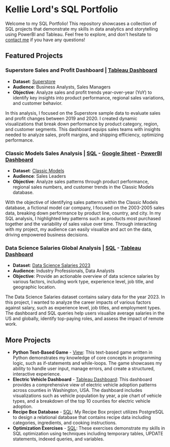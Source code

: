 # Kellie Lord's SQL Portfolio 
Welcome to my SQL Portfolio! This repository showcases a collection of SQL projects that demonstrate my skills in data analytics and storytelling using PowerBI and Tableau. Feel free to explore, and don't hesitate to [contact me](https://www.linkedin.com/in/kellielord/) if you have any questions! 
## Featured Projects

### Superstore Sales and Profit Dashboard | [Tableau Dashboard](https://public.tableau.com/app/profile/kellie.lord/viz/SuperstoreAnalysis_17268536872790/Overview)
- **Dataset**: [Superstore](https://www.kaggle.com/datasets/monisamir/online-super-store-sales-analysis)
- **Audience**: Business Analysts, Sales Managers
- **Objective**: Analyze sales and profit trends year-over-year (YoY) to identify key insights into product performance, regional sales variations, and customer behavior.

In this analysis, I focused on the Superstore sample data to evaluate sales and profit changes between 2019 and 2020. I created dynamic visualizations that break down performance by product category, region, and customer segments. This dashboard equips sales teams with insights needed to analyze sales, profit margins, and shipping efficiency, optimizing performance.

### Classic Models Sales Analysis | [SQL](https://github.com/kellielord/SQL-Portfolio/blob/main/Sales%20Overview%20Classic%20Models.sql) - [Google Sheet](https://docs.google.com/spreadsheets/d/1EEH8KPtTxuVk2v5BaW9RD5ewuMzpaKBpJbFbwCT71ys/pubhtml) - [PowerBI Dashboard](https://github.com/kellielord/SQL-Portfolio/blob/main/Classic%20Models%20Dashboard.pdf)
- **Dataset**: [Classic Models](https://www.kaggle.com/code/rhettap1/classicmodels-w-sql-excel-python)
- **Audience**: Sales Leaders 
- **Objective**: Analyze sales patterns through product performance, regional sales numbers, and customer trends in the Classic Models database.

With the objective of identifying sales patterns within the Classic Models database, a fictional model car company, I focused on the 2003-2005 sales data, breaking down performance by product line, country, and city. In my SQL analysis, I highlighted key patterns such as products most purchased together and the variability of sales value over time. Through interacting with my project, my audience can easily visualize and act on the data, driving empowered business decisions.

### Data Science Salaries Global Analysis | [SQL](https://github.com/kellielord/SQL-Portfolio/blob/main/Data%20Science%20Salaries%20Analysis.sql) - [Tableau Dashboard](https://public.tableau.com/app/profile/kellie.lord/viz/DataScienceSalariesAnalysis_17263310433610/USDashboard)
- **Dataset**: [Data Science Salaries 2023](https://www.kaggle.com/datasets/arnabchaki/data-science-salaries-2023)
- **Audience**: Industry Professionals, Data Analysts
- **Objective**: Provide an actionable overview of data science salaries by various factors, including work type, experience level, job title, and geographic location. 

The Data Science Salaries dataset contains salary data for the year 2023. In this project, I wanted to analyze the career impacts of various factors against salary, such as experience level, job titles, and employment types. The dashboard and SQL queries help users visualize average salaries in the US and globally, identify top-paying roles, and assess the impact of remote work. 

## More Projects
- **Python Text-Based Game** - [View](https://github.com/kellielord/SQL-Portfolio/blob/main/Python%20Text%20Based%20Game.py): This text-based game written in Python demonstrates my knowledge of core concepts in programming logic, such as if-statements and while-loops. The game showcases my ability to handle user input, manage errors, and create a structured, interactive experience. 
- **Electric Vehicle Dashboard** - [Tableau Dashboard](https://public.tableau.com/app/profile/kellie.lord/viz/ElectricVehicleDashboard_17260145241310/Dashboard1?publish=yes): This dashboard provides a comprehensive view of electric vehicle adoption patterns across counties in Washington, USA. The dashboard includes visualizations such as vehicle population by year, a pie chart of vehicle types, and a breakdown of the top 10 counties for electric vehicle adoption.
- **Recipe Box Database** - [SQL](https://github.com/kellielord/SQL-Portfolio/blob/main/Recipe%20Box%20Database.sql): My Recipe Box project utilizes PostgreSQL to design a relational database that contains recipe data including categories, ingredients, and cooking instructions.
- **Optimization Exercises** - [SQL](https://github.com/kellielord/SQL-Portfolio/blob/main/Optimization%20Exercises.sql): These exercises demonstrate my skills in SQL optimization using techniques including temporary tables,
UPDATE statements, indexed queries, and variables.
